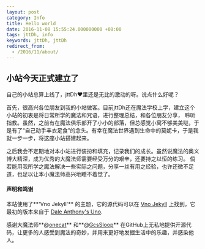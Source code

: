 ```yaml
---
layout: post
category: Info
title: Hello world
date: 2016-11-08 15:55:24.000000000 +08:00
tags: jttDh, info
keywords: jttDh, jttDh
redirect_from:
  - /2016/11/about/
---
```


## 小站今天正式建立了

自己的小站总算上线了，jttDh❤里还是无比的激动的呀。说点什么好呢？

首先，很高兴各位朋友到我的小站做客。目前jttDh还在魔法学校上学，建立这个小站的初衷是将日常所学的魔法和咒语，进行整理总结，和各位朋友分享，
聆听指教。虽然，之前有在魔法俱乐部开了小小的部落，但总感觉小窝不够美美哒，于是有了“自己动手丰衣足食”的念头。有幸在魔法世界遇到生命中的莫妮卡，于是我就一步一步，将这座小站搭建起来。

之后我会不定期地对本小站进行装扮和填充，记录我们的成长。虽然说魔法的奥义博大精深，成为优秀的大魔法师需要经受万分的艰辛，还要持之以恒的练习。
倘若能用我所学之魔法解决一些实际之问题，分享一丝有用之经验，也许还微不足道，也足以让本小魔法师高兴地睡不着觉了。

#### 声明和鸣谢

本站使用了**'Vno Jekyll'** 的主题，它的源代码可以在 [Vno Jekyll](https://github.com/onevcat/vno-jekyll) 上找到，它最初的版本来自于 [Dale Anthony's Uno](https://github.com/daleanthony/uno).

感谢大魔法师**@[onecat](https://github.com/onevcat)** 和**@[GcsSloop](https://github.com/GcsSloop)** 在GitHub上无私地提供开源代码，让更多的人感受到魔法的奇妙，并用来更好地发掘生活中的乐趣，并感染他人。


